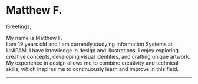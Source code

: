 <h1>Matthew F.</h1>
    <p>Greetings,</p>
    <p>My name is Matthew F. <br>
       I am 19 years old and I am currently studying Information Systems at UNIPAM.
       I have knowledge in design and illustrations. 
       I enjoy exploring creative concepts, developing visual identities, 
       and crafting unique artwork. My experience in design allows me to combine 
       creativity and technical skills, which inspires me to continuously learn 
       and improve in this field.
    </p>
    <hr>
    <p></p>




                
